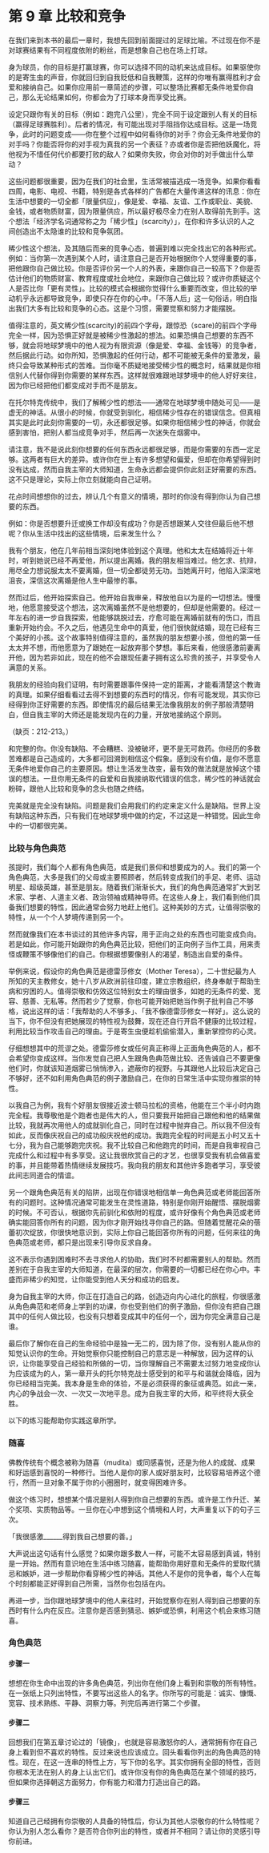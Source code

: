 # 第 9 章 比较和竞争

在我们来到本书的最后一章时，我想先回到前面提过的足球比喻。不过现在你不是对球赛结果有不同程度依附的粉丝，而是想象自己也在场上打球。

身为球员，你的目标是打赢球赛，你可以选择不同的动机来达成目标。如果驱使你的是寄生虫的声音，你就回归到自我贬低和自我鞭策，这样的你唯有赢得胜利才会爱和接纳自己。如果你应用前一章简述的步骤，可以整场比赛都无条件地爱你自己，那么无论结果如何，你都会为了打球本身而享受比赛。

设定只跟你有关的目标（例如：跑完八公里），完全不同于设定跟别人有关的目标（赢得足球赛胜利）。后者的情况，有可能出现对手阻挡你达成目标。这是一场竞争，此时的问题变成——你在整个过程中如何看待你的对手？你会无条件地爱你的对手吗？你能否将你的对手视为真我的另一个表征？亦或者你是否把他妖魔化，将他视为不惜任何代价都要打败的敌人？如果你失败，你会对你的对手做出什么举动？

这些问题都很重要，因为在我们的社会里，生活常被描逃成一场竞争。如果你看看四周，电影、电视、书籍，特别是各式各样的广告都在大量传递这样的讯息：你在生活中想要的一切全都「限量供应」，像是爱、幸福、友谊、工作或职业、美貌、金钱，或者物质财富，因为限量供应，所以最好极尽全力在别人取得前先到手。这个想法「经济学名词通常称之为「稀少性」(scarcity）」，在你和许多认识的人之间创造出不太隐谁的比较和竞争氛团。

稀少性这个想法，及其随后而来的竞争心态，普遍到难以完全找出它的各种形式。例如：当你第一次遇到某个人时，请注意自己是否开始根据你个人觉得重要的事，把他跟你自己做比较。你是否评价另一个人的外表，来跟你自己一较高下？你是否估计他们的物质财富、教育程度或社会地位，来跟你自己做比较？或许你质疑这个人是否比你「更有灵性」。比较的模式会根据你觉得什么重要而改变，但比较的举动机乎永远都导致竞争，即使只存在你的心中。「不落人后」这一句俗话，明白指出我们大多有比较和竞争的心态。这是个习惯，需要觉察和努力才能摆脱。

值得注意的，英文稀少性(scarcity)的前四个字母，跟惊恐（scare)的前四个字母完全一样，因为恐惧正好就是被稀少性激起的想法。如果恐惧自己想要的东西不够，就会将地球梦境中的他人视为有限资源（像是爱、幸福、金钱等）的竞争者，然后据此行动。如你所知，恐惧激起的任何行动，都不可能被无条件的爱激发，最终只会导致某种形式的苦难。当你毫不质疑地接受稀少性的概念时，结果就是你相信别人代替你得到你需要的某样东西。这样就很难跟地球梦境中的他人好好来往，因为你已经把他们都变成对手而不是朋友。

在托尔特克传统中，我们了解稀少性的想法——通常在地球梦境中随处可见——是虚无的神话。从很小的时候，你就受到驯化，相信稀少性存在的错误信念。但真相其实是此时此刻你需要的一切，永还都很足够。如果你相信稀少性的神话，你就会感到害怕，把别人都当成竞争对手，然后再一次迷失在烟雾中。

请注意，我不是说此刻你想要的任何东西永远都很足够，而是你需要的东西一定足够。这两者有巨大的差异。或许你在世上有许多想望和偏爱，但却在你希望得到时没有达成，然而自我主宰的大师知道，生命永远都会提供你此刻正好需要的东西。这不只是理论，实际上你立刻就能向自己证明。

花点时间想想你的过去，辨认几个有意义的情境，那时的你没有得到你认为自己想要的东西。

例如：你是否想要升迁或换工作却没有成功？你是否想跟某人交往但最后他不想呢？你从生活中找出的这些情境，后来发生什么？

我有个朋友，他在几年前相当深刻地体验到这个真理。他和太太在结婚将近十年时，听到她说已经不再爱他，所以提出离婚。我的朋友相当难过。他乞求、抗辩，用尽全力想说服太太不要离婚，但一切全都徒劳无功。当她离开时，他陷入深深地沮丧，深信这次离婚是他人生中最惨的事。

然而过后，他开始探索自己。他开始自我审亲，释放他自以为是的一切想法。慢慢地，他愿意接受这个想法，这次离婚虽然不是他想要的，但却是他需要的。经过一年左右的进一步自我探索，他能够跳脱过去，疗愈可能在离婚前就有的伤口，而且重新开始约会。不久之后，他遇见生命中的真爱，他们很快就结婚，现在已经有三个美好的小孩。这个故事特别值得注意的，虽然我的朋友想要小孩，但他的第一任太太并不想，而他愿意为了跟她在一起放弃那个梦想。事后来看，他很感激前妻离开他，因为若非如此，现在的他不会跟现任妻子拥有这么珍贵的孩子，并享受令人满意的关系。

我朋友的经验向我们证明，有时需要跟事件保持一定的距离，才能看清楚这个教诲的真理。如果仔细看看过去得不到想要的东西时的情况，你有可能发现，其实你已经得到你正好需要的东西。即使情况的最后结果无法像我朋友的例子那般清楚明白，但自我主宰的大师还是能发现内在的力量，开放地接纳这个原则。

（缺页：212-213。）

和完整的你。你没有缺陷、不会糟糕、没被破坏，更不是无可救药。你经历的多数苦难都是自己造成的，大多都可回溯到相信这个假象。感到没有价值，是你不愿意无条件地爱你自己的主要原因。想让生活发生改变，最有效的做法就是放掉这个错误的想法。一旦你用无条件的自爱和自我接纳取代错误的信念，稀少性的神话就会粉碎，跟他人比较和竞争的念头也随之终结。

完美就是完全没有缺陷。问题是我们会用我们的约定来定义什么是缺陷。世界上没有缺陷这种东西，只有我们在地球梦境中做的约定，不过这是一种错觉。因此生命中的一切都很完美。

### 比较与角色典范

孩提时，我们每个人都有角色典范，或是我们景仰和想要成为的人。我们的第一个角色典范，大多是我们的父母或主要照顾者，然后转变成我们的手足、老师、运动明星、超级英雄，甚至是朋友。随着我们渐渐长大，我们的角色典范通常扩大到艺术家、学者、人道主义者、政治领袖或精神导师。在这些人身上，我们看到他们具备我们想要的特性，因此通常会努力地赶上他们。这种美妙的方式，让值得崇敬的特性，从一个个人梦境传递到另一个。

然而就像我们在本书谈过的其他许多内容，用于正向之处的东西也可能变成负向。若是如此，你可能开始跟你的角色典范比较，把他们的正向例子当作工具，用来责怪或鞭策不够像他们的自己。你根据想要像别人的渴望，制造出自爱的条件。

举例来说，假设你的角色典范是德雷莎修女（Mother Teresa），二十世纪最为人所知的天主教修女，她十八岁从欧洲前往印度，建立宗教组织，终身奉献于帮助生病和穷困的人。值得崇敬和仿效这位特别女士的理由很多，如她的无条件的爱、宽容、慈善、无私等。然而若少了觉察，你也可能开始把她当作例子批判自己不够格，说出这样的话：「我帮助的人不够多」、「我不像德雷莎修女一样好」。这么说的当下，你不但没有把她展现的特性视为鼓舞，现在还自行开启不健康的比较过程，利用比较当作攻击自己的理由。于是寄生虫便趁机偷偷潜入，重新掌控你的心灵。

仔细想想其中的荒谬之处。德雷莎修女或任何真正称得上正面角色典范的人，都不会希望你变成这样。当你发觉自己把人生跟角色典范做比较、还告诚自己不要更像他们时，你就该知道烟雾已悄悄渗入，遮蔽你的视野。与其跟他人比较后决定自己不够好，还不如利用角色典范的例子激励自己，在你的日常生活中实现你推崇的特性。

以我自己为例，我有个好朋友很接近波士顿马拉松的资格，他能在三个半小时内跑完全程。我尊敬他是个跑者也是伟大的人，但只要我开始把自己跟他和他的结果做比较，我就再次用他人的成就驯化自己，同时在过程中抛弃自己。所以我不但没有如此，反而像庆祝自己的成功般庆祝他的成功。我跑完全程的时间是五小时又五十七分，我为自己能够跑完庆祝。我不比较自己和他跑完的时间，而是自我审视自己完成什么和过程中有多享受。这让我很欣赏自己的才艺，也很享受我有机会做喜爱的事，并且能带着热情继续发展技巧。我向我的朋友和其他许多跑者学习，享受彼此间志同道合的情谊。

另一个跟角色典范有关的陷阱，出现在你错误地相信单一角色典范或老师能回答所有的问题时。这种情况通常可能发生在灵性道路，特别是你刚开始醒悟、摆脱烟雾的时候。不可否认，根据你先前驯化和依附的程度，或许好像有个角色典范或老师确实能回答你所有的问题，因为你才刚开始找寻你自己的路。但随着觉醒花朵的蓓蕾初次绽放，你很快地意识到，实际上你自己能回答你所有的问题，任何来往的角色典范或老师，都只是出现来引导你反求自身。

这不表示你遇到困难时不去寻求他人的协助，我们时不时都需要别人的帮助。然而差别在于自我主宰的大师知道，在最深的层次，你需要的一切都已经在你心中。丰盛而非稀少的知觉，让你能受到他人天分和成功的启发。

身为自我主宰的大师，你正在打造自己的路，创造迈向内心进化的旅程，你很感激从角色典范和老师身上学到的功课，你也受到他们的例子激励，但你没有把自己跟其中的任何人做比较，也没有只想着变成其中的任何一个，因为你完全满意自己是谁。

最后你了解你在自己的生命经验中是独一无二的，因为除了你，没有别人能从你的知觉认识你的生命。开始觉察你只能控制自己的意志是一种解放，因为这样的认识，让你能享受自己经验和所做的一切，当你理解自己不需要太过努力地变成你认为应该成为的人，第一章开头的托尔特克战士感受到的和平与和谐就会降临，因为你已经相当完美。我本身是生命的体验，不是必须获得的象征或典范。如此一来，内心的争战会一次、一次又一次地平息。成为自我主宰的大师，和平终将大获全胜。

以下的练习能帮助你实践这章所学。

### 随喜

佛教传统有个概念被称为随喜（mudita）或同感喜悦，还是为他人的成就、成果和好运感到喜悦的一种修行。当他人是你的家人或好朋友时，比较容易培养这个德行，然而一旦对象不属于你的小圈圈时，就变得困难许多。

做这个练习时，想想某个情况是别人得到你自己想要的东西。或许是工作升迁、某个奖项、实质物品等。一旦你在心中想到这个情境和人时，大声重复以下的句子三次。

「我很感激______得到我自己想要的善。」

大声说出这句话有什么感觉？如果你跟多数人一样，可能不太容易感到真诚，特别是一开始。然而有意识地在生活中练习随喜，能帮助你用好意和无条件的爱取代猜忌和嫉妒，进一步帮助你看穿稀少性的神话。其他人不是你的竞争者，每个人在每个时刻都能正好得到自己所需，当然你也包括在内。

再进一步，当你跟地球梦境中的他人来往时，开始觉察你在别人得到自己想要的东西时有什么内在反应。注意你是否感到猜忌、嫉妒或恐惧，利用这个机会来练习随喜。

### 角色典范

#### 步骤一

想想在你生命中出现的许多角色典范，列出你在他们身上看到和崇敬的所有特性。在一张纸上只列出特性，不要写出这些人的名字。你所写的可能是：诚实、慷慨、宽容、技术熟练、平静、洞察力等。列完后再进行第二个步骤。

#### 步骤二

回想我们在第五章讨论过的「镜像」，也就是容易激怒你的人，通常拥有你在自己身上看到但不喜欢的特性。反过来说也应该成立。回头看看你列出的角色典范的特性。现在，在这一连串的特性上方，写下你的名字。其实你拥有全部的特性，否则你根本无法在别人的身上认出它们。或许你没有你的角色典范在某个领域的技巧，但如果你选择朝这方面努力，你有能力和潜力打造出自己的路。

#### 步骤三

知道自己己经拥有你崇敬的人具备的特性后，你认为其他人崇敬你的什么特性呢？你认为别人怎么看你？是否符合你列出的特性，或者并不相同？请让你的灵感引导你前进。
